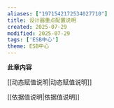 ```yaml
---
aliases: ["1971542172534027710"]
title: 设计器重点配置说明
created: 2025-07-29
modified: 2025-07-29
tags: ['ESB中心']
theme: ESB中心
---
```


**此章内容**

[[动态赋值说明|动态赋值说明]]

[[依据值说明|依据值说明]]